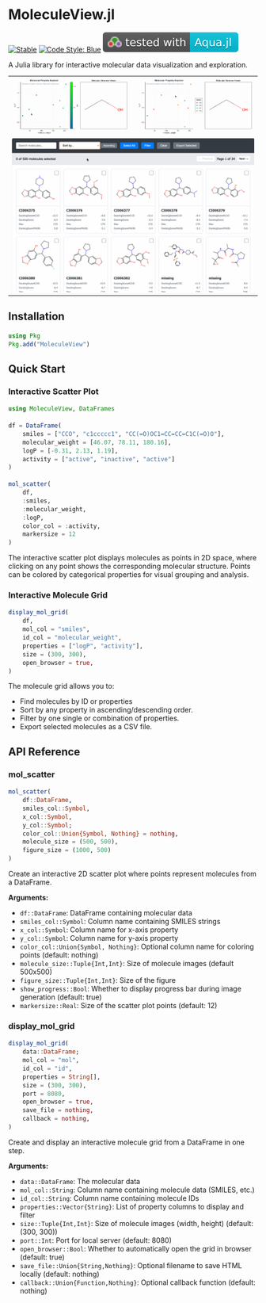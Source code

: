 # MoleculeView.jl

[![Stable](https://img.shields.io/badge/docs-stable-blue.svg)](#installation)
[![Code Style: Blue](https://img.shields.io/badge/code%20style-blue-4495d1.svg)](https://github.com/JuliaDiff/BlueStyle)
[![Aqua QA](https://raw.githubusercontent.com/JuliaTesting/Aqua.jl/master/badge.svg)](https://github.com/JuliaTesting/Aqua.jl)

A Julia library for interactive molecular data visualization and exploration. 

<table>
  <tr>
    <td><img src="assets/scatter_demo_cont.gif" width="375"/></td>
    <td><img src="assets/scatter_demo_cat.gif"  width="375"/></td>
  </tr>
  <tr>
    <td colspan="2" align="center"><img src="assets/grid_demo.gif"  width="500"/></td>
  </tr>
</table>

## Installation

```julia
using Pkg
Pkg.add("MoleculeView")
```

## Quick Start

### Interactive Scatter Plot

```julia
using MoleculeView, DataFrames

df = DataFrame(
    smiles = ["CCO", "c1ccccc1", "CC(=O)OC1=CC=CC=C1C(=O)O"],
    molecular_weight = [46.07, 78.11, 180.16],
    logP = [-0.31, 2.13, 1.19],
    activity = ["active", "inactive", "active"]
)

mol_scatter(
    df,
    :smiles,
    :molecular_weight,
    :logP,
    color_col = :activity,
    markersize = 12
)
```

The interactive scatter plot displays molecules as points in 2D space, where clicking on any point shows the corresponding molecular structure. Points can be colored by categorical properties for visual grouping and analysis.

### Interactive Molecule Grid

```julia
display_mol_grid(
    df,
    mol_col = "smiles",
    id_col = "molecular_weight",
    properties = ["logP", "activity"],
    size = (300, 300),
    open_browser = true,
)
```

The molecule grid allows you to:

- Find molecules by ID or properties
- Sort by any property in ascending/descending order.
- Filter by one single or combination of properties.
- Export selected molecules as a CSV file.

## API Reference

### mol_scatter

```julia
mol_scatter(
    df::DataFrame,
    smiles_col::Symbol,
    x_col::Symbol,
    y_col::Symbol;
    color_col::Union{Symbol, Nothing} = nothing,
    molecule_size = (500, 500),
    figure_size = (1000, 500)
) 
```

Create an interactive 2D scatter plot where points represent molecules from a DataFrame.

**Arguments:**
- `df::DataFrame`: DataFrame containing molecular data
- `smiles_col::Symbol`: Column name containing SMILES strings
- `x_col::Symbol`: Column name for x-axis property
- `y_col::Symbol`: Column name for y-axis property
- `color_col::Union{Symbol, Nothing}`: Optional column name for coloring points (default: nothing)
- `molecule_size::Tuple{Int,Int}`: Size of molecule images (default 500x500)
- `figure_size::Tuple{Int,Int}`: Size of the figure
- `show_progress::Bool`: Whether to display progress bar during image generation (default: true)
- `markersize::Real`: Size of the scatter plot points (default: 12)

### display_mol_grid

```julia
display_mol_grid(
    data::DataFrame;
    mol_col = "mol",
    id_col = "id",
    properties = String[],
    size = (300, 300),
    port = 8080,
    open_browser = true,
    save_file = nothing,
    callback = nothing,
)
```

Create and display an interactive molecule grid from a DataFrame in one step.

**Arguments:**
- `data::DataFrame`: The molecular data
- `mol_col::String`: Column name containing molecule data (SMILES, etc.)
- `id_col::String`: Column name containing molecule IDs
- `properties::Vector{String}`: List of property columns to display and filter
- `size::Tuple{Int,Int}`: Size of molecule images (width, height) (default: (300, 300))
- `port::Int`: Port for local server (default: 8080)
- `open_browser::Bool`: Whether to automatically open the grid in browser (default: true)
- `save_file::Union{String,Nothing}`: Optional filename to save HTML locally (default: nothing)
- `callback::Union{Function,Nothing}`: Optional callback function (default: nothing)